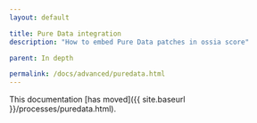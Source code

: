 ```yaml
---
layout: default

title: Pure Data integration
description: "How to embed Pure Data patches in ossia score"

parent: In depth

permalink: /docs/advanced/puredata.html
---
```


This documentation [has moved]({{ site.baseurl }}/processes/puredata.html).